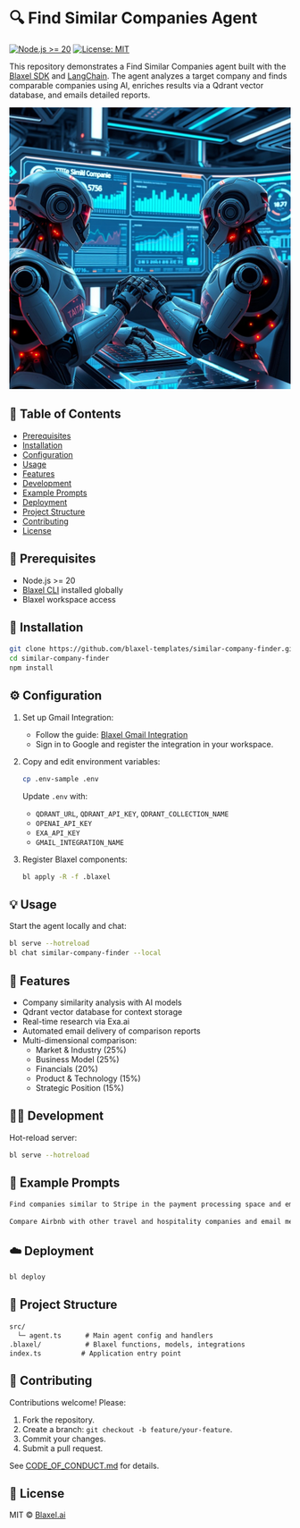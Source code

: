 # 🔍 Find Similar Companies Agent

[![Node.js >= 20](https://img.shields.io/badge/node-%3E%3D20-green)](https://nodejs.org/) [![License: MIT](https://img.shields.io/badge/license-MIT-blue)](LICENSE)

This repository demonstrates a Find Similar Companies agent built with the [Blaxel SDK](https://blaxel.ai) and [LangChain](https://langchain.com). The agent analyzes a target company and finds comparable companies using AI, enriches results via a Qdrant vector database, and emails detailed reports.

<p align="center">
  <img src="./assets/illustration.jpeg" width="600" alt="Find Similar Companies Agent">
</p>

## 📖 Table of Contents

- [Prerequisites](#-prerequisites)
- [Installation](#-installation)
- [Configuration](#-configuration)
- [Usage](#-usage)
- [Features](#-features)
- [Development](#-development)
- [Example Prompts](#-example-prompts)
- [Deployment](#-deployment)
- [Project Structure](#-project-structure)
- [Contributing](#-contributing)
- [License](#-license)

## 🎯 Prerequisites

- Node.js >= 20
- [Blaxel CLI](https://docs.blaxel.ai/cli) installed globally
- Blaxel workspace access

## 🚀 Installation

```bash
git clone https://github.com/blaxel-templates/similar-company-finder.git
cd similar-company-finder
npm install
```

## ⚙️ Configuration

1. Set up Gmail Integration:
   - Follow the guide: [Blaxel Gmail Integration](https://docs.blaxel.ai/Integrations/Gmail)
   - Sign in to Google and register the integration in your workspace.
2. Copy and edit environment variables:
   ```bash
   cp .env-sample .env
   ```
   Update `.env` with:
   - `QDRANT_URL`, `QDRANT_API_KEY`, `QDRANT_COLLECTION_NAME`
   - `OPENAI_API_KEY`
   - `EXA_API_KEY`
   - `GMAIL_INTEGRATION_NAME`

3. Register Blaxel components:
   ```bash
   bl apply -R -f .blaxel
   ```

## 💡 Usage

Start the agent locally and chat:

```bash
bl serve --hotreload
bl chat similar-company-finder --local
```

## 🎨 Features

- Company similarity analysis with AI models
- Qdrant vector database for context storage
- Real-time research via Exa.ai
- Automated email delivery of comparison reports
- Multi-dimensional comparison:
  - Market & Industry (25%)
  - Business Model (25%)
  - Financials (20%)
  - Product & Technology (15%)
  - Strategic Position (15%)

## 👩‍💻 Development

Hot-reload server:

```bash
bl serve --hotreload
```

## 📢 Example Prompts

```txt
Find companies similar to Stripe in the payment processing space and email me at me@domain.com
```

```txt
Compare Airbnb with other travel and hospitality companies and email me at me@domain.com
```

## ☁️ Deployment

```bash
bl deploy
```

## 📂 Project Structure

```
src/
  └─ agent.ts      # Main agent config and handlers
.blaxel/           # Blaxel functions, models, integrations
index.ts          # Application entry point
```

## 🤝 Contributing

Contributions welcome! Please:

1. Fork the repository.
2. Create a branch: `git checkout -b feature/your-feature`.
3. Commit your changes.
4. Submit a pull request.

See [CODE_OF_CONDUCT.md](CODE_OF_CONDUCT.md) for details.

## 📜 License

MIT © [Blaxel.ai](https://blaxel.ai)